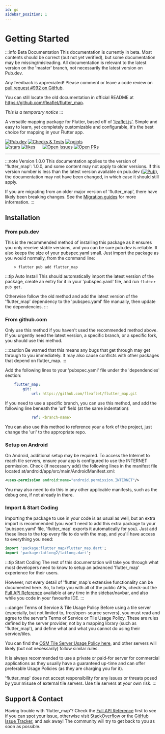 ```yaml
---
id: go
sidebar_position: 1
---
```


# Getting Started

:::info Beta Documentation
This documentation is currently in beta. Most contents should be correct (but not yet verified), but some documentation may be missing/misleading. All documentation is relevant to the latest version on the 'master' branch, not necessarily the latest version on Pub.dev.

Any feedback is appreciated! Please comment or leave a code review on [pull request #992 on GitHub](https://github.com/fleaflet/flutter_map/pull/992).

You can still locate the old documentation in official README at <https://github.com/fleaflet/flutter_map>.

_This is a temporary notice_
:::

A versatile mapping package for Flutter, based off of ['leaflet.js'](https://leafletjs.com/). Simple and easy to learn, yet completely customizable and configurable, it's the best choice for mapping in your Flutter app.

[![Pub.dev](https://img.shields.io/pub/v/flutter_map.svg?label=Latest+Version)](https://pub.dev/packages/flutter_map) [![Checks & Tests](https://badgen.net/github/checks/fleaflet/flutter_map?label=Checks+%26+Tests&color=orange)](https://github.com/fleaflet/flutter_map/actions?query=branch%3Amaster) [![points](https://badges.bar/flutter_map/pub%20points)](https://pub.dev/packages/flutter_map/score)  
[![stars](https://badgen.net/github/stars/fleaflet/flutter_map?label=stars&color=green&icon=github)](https://github.com/fleaflet/flutter_map/stargazers) [![likes](https://badges.bar/flutter_map/likes)](https://pub.dev/packages/flutter_map/score)&nbsp;&nbsp;&nbsp;&nbsp;&nbsp;&nbsp;[![Open Issues](https://badgen.net/github/open-issues/fleaflet/flutter_map?label=Open+Issues&color=green)](https://GitHub.com/fleaflet/flutter_map/issues) [![Open PRs](https://badgen.net/github/open-prs/fleaflet/flutter_map?label=Open+PRs&color=green)](https://GitHub.com/fleaflet/flutter_map/pulls)

<hr></hr>

:::note Version 1.0.0
This documentation applies to the version of 'flutter_map': 1.0.0, and some content may not apply to older versions. If this version number is less than the latest version available on pub.dev ([![Pub](https://img.shields.io/pub/v/flutter_map.svg)](https://pub.dev/packages/flutter_map)), the documentation may not have been changed, in which case it should still apply.

If you are migrating from an older major version of 'flutter_map', there have likely been breaking changes. See the [Migration guides](/miscellaneous/migration/to-v1.0.0) for more information.
:::

## Installation

### From pub.dev

This is the recommended method of installing this package as it ensures you only receive stable versions, and you can be sure pub.dev is reliable. It also keeps the size of your pubspec.yaml small.
Just import the package as you would normally, from the command line:

``` shell
    > flutter pub add flutter_map
```

:::tip Auto Install
This should automatically import the latest version of the package, create an entry for it in your 'pubspec.yaml' file, and run `flutter pub get`.

Otherwise follow the old method and add the latest version of the 'flutter_map' dependency to the 'pubspec.yaml' file manually, then update the dependencies.
:::

### From github.com

Only use this method if you haven't used the recommended method above. If you urgently need the latest version, a specific branch, or a specific fork, you should use this method.

:::caution
Be warned that this means any bugs that get through may get through to you immediately. It may also cause conflicts with other packages that depend on flutter_map.
:::

Add the following lines to your 'pubspec.yaml' file under the 'dependencies' section:

``` yaml
    flutter_map:
        git:
            url: https://github.com/fleaflet/flutter_map.git
```

If you need to use a specific branch, you can use this method, and add the following line beneath the 'url' field (at the same indentation):

``` yaml
            ref: <branch-name>
```

You can also use this method to reference your a fork of the project, just change the 'url' to the appropriate repo.

### Setup on Android

On Android, additional setup may be required.
To access the Internet to reach tile servers, ensure your app is configured to use the INTERNET permission. Check (if necessary add) the following lines in the manifest file located at/android/app/src/main/AndroidManifest.xml:

``` xml
<uses-permission android:name="android.permission.INTERNET"/>
```

You may also need to do this in any other applicable manifests, such as the debug one, if not already in there.

### Import & Start Coding

Importing the package to use in your code is as usual as well, but an extra import is recommended (you won't need to add this extra package to your 'pubspec.yaml' file, 'flutter_map' exports it automatically for you). Just add these lines to the top every file to do with the map, and you'll have access to everything you need:

``` dart
import 'package:flutter_map/flutter_map.dart';
import 'package:latlong2/latlong.dart';
```

:::tip Start Coding
The rest of this documentation will take you through what most developers need to know to setup an advanced 'flutter_map' experience for their users.

However, not every detail of 'flutter_map's extensive functionality can be documented here. So, to help you with all of the public APIs, check-out the [Full API Reference](https://pub.dev/documentation/flutter_map/latest/flutter_map/flutter_map-library.html) available at any time in the sidebar/navbar, and also while you code in your favourite IDE.
:::

:::danger Terms of Service & Tile Usage Policy
Before using a tile server (especially, but not limited to, free/open-source servers), you must read and agree to the server's Terms of Service or Tile Usage Policy. These are rules defined by the server provider, not by a mapping library (such as 'flutter_map'), and define what and what you cannot do using their service/tiles.

You can find the [OSM Tile Server Usage Policy here](https://operations.osmfoundation.org/policies/tiles/), and other servers will likely (but not necessarily) follow similar rules.

It is always recommended to use a private or paid-for server for commercial applications as they usually have a guaranteed up-time and can offer preferable Usage Policies (as they are charging you for it).

'flutter_map' does not accept responsibility for any issues or threats posed by your misuse of external tile servers. Use tile servers at your own risk.
:::

## Support & Contact

Having trouble with 'flutter_map'? Check the [Full API Reference](https://pub.dev/documentation/flutter_map/latest/flutter_map/flutter_map-library.html) first to see if you can spot your issue, otherwise visit [StackOverflow](https://stackoverflow.com/search?q=flutter_map) or the [GitHub Issue Tracker](https://github.com/fleaflet/flutter_map/issues), and ask away! The community will try to get back to you as soon as possible.
